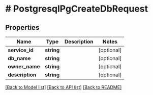 # # PostgresqlPgCreateDbRequest

## Properties

Name | Type | Description | Notes
------------ | ------------- | ------------- | -------------
**service_id** | **string** |  | [optional]
**db_name** | **string** |  | [optional]
**owner_name** | **string** |  | [optional]
**description** | **string** |  | [optional]

[[Back to Model list]](../../README.md#models) [[Back to API list]](../../README.md#endpoints) [[Back to README]](../../README.md)
